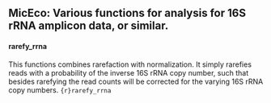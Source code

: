 MicEco: Various functions for analysis for 16S rRNA amplicon data, or similar.
------------------------------------------------------------------------------

#### rarefy\_rrna

This functions combines rarefaction with normalization. It simply
rarefies reads with a probability of the inverse 16S rRNA copy number,
such that besides rarefying the read counts will be corrected for the
varying 16S rRNA copy numbers. `{r}rarefy_rrna`
